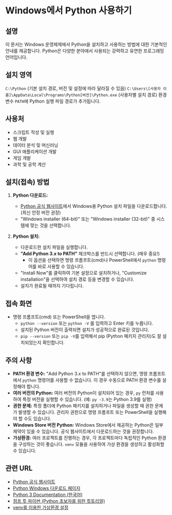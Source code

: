 # Windows에서 Python 사용하기

## 설명

이 문서는 Windows 운영체제에서 Python을 설치하고 사용하는 방법에 대한 기본적인 안내를 제공합니다. Python은 다양한 분야에서 사용되는 강력하고 유연한 프로그래밍 언어입니다.

## 설치 영역

`C:\Python` (기본 설치 경로, 버전 및 설정에 따라 달라질 수 있음)
`C:\Users\[사용자 이름]\AppData\Local\Programs\Python[버전]\Python.exe` (사용자별 설치 경로)
환경 변수 `PATH`에 Python 실행 파일 경로가 추가됩니다.

## 사용처

-   스크립트 작성 및 실행
-   웹 개발
-   데이터 분석 및 머신러닝
-   GUI 애플리케이션 개발
-   게임 개발
-   과학 및 공학 계산

## 설치(접속) 방법

1.  **Python 다운로드:**
    *   [Python 공식 웹사이트](https://www.python.org/downloads/windows/)에서 Windows용 Python 설치 파일을 다운로드합니다.  (최신 안정 버전 권장)
    *   "Windows installer (64-bit)" 또는 "Windows installer (32-bit)" 중 시스템에 맞는 것을 선택합니다.

2.  **Python 설치:**
    *   다운로드한 설치 파일을 실행합니다.
    *   **"Add Python 3.x to PATH"**  체크박스를 반드시 선택합니다. (매우 중요!)
        *   이 옵션을 선택하면 명령 프롬프트(cmd)나 PowerShell에서 `python` 명령어를 바로 사용할 수 있습니다.
    *   "Install Now"를 클릭하여 기본 설정으로 설치하거나, "Customize installation"을 선택하여 설치 경로 등을 변경할 수 있습니다.
    * 설치가 완료될 때까지 기다립니다.

## 접속 화면

*   명령 프롬프트(cmd) 또는 PowerShell을 엽니다.
    *   `python --version` 또는 `python -V` 를 입력하고 Enter 키를 누릅니다.
    *   설치된 Python 버전이 출력되면 설치가 성공적으로 완료된 것입니다.
    *   `pip --version` 또는 `pip -V`를 입력해서 pip (Python 패키지 관리자)도 잘 설치되었는지 확인합니다.

## 주의 사항

-   **PATH 환경 변수:**  "Add Python 3.x to PATH"를 선택하지 않으면, 명령 프롬프트에서 `python` 명령어를 사용할 수 없습니다.  이 경우 수동으로 PATH 환경 변수를 설정해야 합니다.
-   **여러 버전의 Python:**  여러 버전의 Python이 설치되어 있는 경우, `py` 런처를 사용하여 특정 버전을 실행할 수 있습니다. (예: `py -3.9`는 Python 3.9를 실행)
-   **권한 문제:**  특정 폴더에 Python 패키지를 설치하거나 파일을 생성할 때 권한 문제가 발생할 수 있습니다.  관리자 권한으로 명령 프롬프트 또는 PowerShell을 실행해야 할 수도 있습니다.
-   **Windows Store 버전 Python:** Windows Store에서 제공하는 Python은 일부 제약이 있을 수 있습니다. 공식 웹사이트에서 다운로드하는 것을 권장합니다.
- **가상환경:** 여러 프로젝트를 진행하는 경우, 각 프로젝트마다 독립적인 Python 환경을 구성하는 것이 좋습니다. `venv` 모듈을 사용하여 가상 환경을 생성하고 활성화할 수 있습니다.

## 관련 URL

-   [Python 공식 웹사이트](https://www.python.org/)
-   [Python Windows 다운로드 페이지](https://www.python.org/downloads/windows/)
-   [Python 3 Documentation (한국어)](https://docs.python.org/ko/3/)
-   [점프 투 파이썬 (Python 초보자를 위한 튜토리얼)](https://wikidocs.net/book/1)
-   [venv를 이용한 가상환경 설정](https://docs.python.org/ko/3/tutorial/venv.html)


